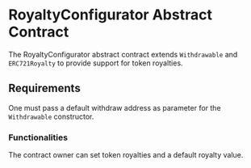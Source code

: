 # RoyaltyConfigurator Abstract Contract
The RoyaltyConfigurator abstract contract extends `Withdrawable` and `ERC721Royalty` to provide support for token royalties.

## Requirements
One must pass a default withdraw address as parameter for the `Withdrawable` constructor.


### Functionalities 
The contract owner can set token royalties and a default royalty value.
